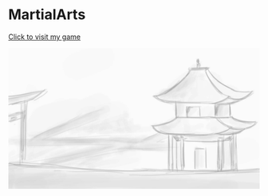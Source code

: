 # MartialArts
[Click to visit my game](https://madhanag0pal.github.io/MartialArts/)

![Background](/images/background.jpg)
